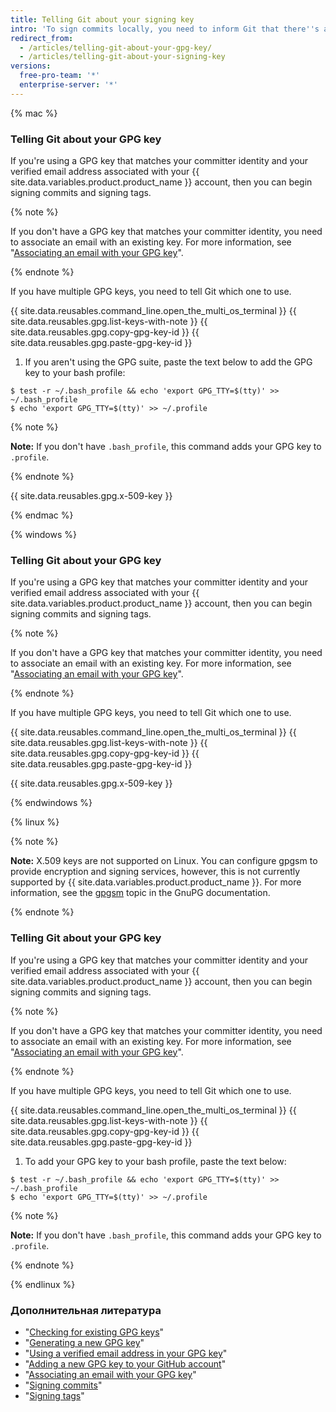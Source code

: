 ```yaml
---
title: Telling Git about your signing key
intro: 'To sign commits locally, you need to inform Git that there''s a GPG{% if currentVersion == "free-pro-team@latest" or currentVersion ver_gt "enterprise-server@2.14" %} or X.509{% endif %} key you''d like to use.'
redirect_from:
  - /articles/telling-git-about-your-gpg-key/
  - /articles/telling-git-about-your-signing-key
versions:
  free-pro-team: '*'
  enterprise-server: '*'
---
```


{% mac %}

### Telling Git about your GPG key

If you're using a GPG key that matches your committer identity and your verified email address associated with your {{ site.data.variables.product.product_name }} account, then you can begin signing commits and signing tags.

{% note %}

If you don't have a GPG key that matches your committer identity, you need to associate an email with an existing key. For more information, see "[Associating an email with your GPG key](/articles/associating-an-email-with-your-gpg-key)".

{% endnote %}

If you have multiple GPG keys, you need to tell Git which one to use.

{{ site.data.reusables.command_line.open_the_multi_os_terminal }}
{{ site.data.reusables.gpg.list-keys-with-note }}
{{ site.data.reusables.gpg.copy-gpg-key-id }}
{{ site.data.reusables.gpg.paste-gpg-key-id }}
1. If you aren't using the GPG suite, paste the text below to add the GPG key to your bash profile:
  ```shell
  $ test -r ~/.bash_profile && echo 'export GPG_TTY=$(tty)' >> ~/.bash_profile
  $ echo 'export GPG_TTY=$(tty)' >> ~/.profile
  ```
  {% note %}

  **Note:** If you don't have `.bash_profile`, this command adds your GPG key to `.profile`.

  {% endnote %}

{{ site.data.reusables.gpg.x-509-key }}

{% endmac %}

{% windows %}

### Telling Git about your GPG key

If you're using a GPG key that matches your committer identity and your verified email address associated with your {{ site.data.variables.product.product_name }} account, then you can begin signing commits and signing tags.

{% note %}

If you don't have a GPG key that matches your committer identity, you need to associate an email with an existing key. For more information, see "[Associating an email with your GPG key](/articles/associating-an-email-with-your-gpg-key)".

{% endnote %}

If you have multiple GPG keys, you need to tell Git which one to use.

{{ site.data.reusables.command_line.open_the_multi_os_terminal }}
{{ site.data.reusables.gpg.list-keys-with-note }}
{{ site.data.reusables.gpg.copy-gpg-key-id }}
{{ site.data.reusables.gpg.paste-gpg-key-id }}

{{ site.data.reusables.gpg.x-509-key }}

{% endwindows %}

{% linux %}

{% note %}

**Note:** X.509 keys are not supported on Linux. You can configure gpgsm to provide encryption and signing services, however, this is not currently supported by {{ site.data.variables.product.product_name }}. For more information, see the [gpgsm](https://www.gnupg.org/documentation/manuals/gnupg/Invoking-GPGSM.html) topic in the GnuPG documentation.

{% endnote %}

### Telling Git about your GPG key

If you're using a GPG key that matches your committer identity and your verified email address associated with your {{ site.data.variables.product.product_name }} account, then you can begin signing commits and signing tags.

{% note %}

If you don't have a GPG key that matches your committer identity, you need to associate an email with an existing key. For more information, see "[Associating an email with your GPG key](/articles/associating-an-email-with-your-gpg-key)".

{% endnote %}

If you have multiple GPG keys, you need to tell Git which one to use.

{{ site.data.reusables.command_line.open_the_multi_os_terminal }}
{{ site.data.reusables.gpg.list-keys-with-note }}
{{ site.data.reusables.gpg.copy-gpg-key-id }}
{{ site.data.reusables.gpg.paste-gpg-key-id }}
1. To add your GPG key to your bash profile, paste the text below:
  ```shell
  $ test -r ~/.bash_profile && echo 'export GPG_TTY=$(tty)' >> ~/.bash_profile
  $ echo 'export GPG_TTY=$(tty)' >> ~/.profile
  ```
  {% note %}

  **Note:** If you don't have `.bash_profile`, this command adds your GPG key to `.profile`.

  {% endnote %}

{% endlinux %}

### Дополнительная литература

- "[Checking for existing GPG keys](/articles/checking-for-existing-gpg-keys)"
- "[Generating a new GPG key](/articles/generating-a-new-gpg-key)"
- "[Using a verified email address in your GPG key](/articles/using-a-verified-email-address-in-your-gpg-key)"
- "[Adding a new GPG key to your GitHub account](/articles/adding-a-new-gpg-key-to-your-github-account)"
- "[Associating an email with your GPG key](/articles/associating-an-email-with-your-gpg-key)"
- "[Signing commits](/articles/signing-commits)"
- "[Signing tags](/articles/signing-tags)"
